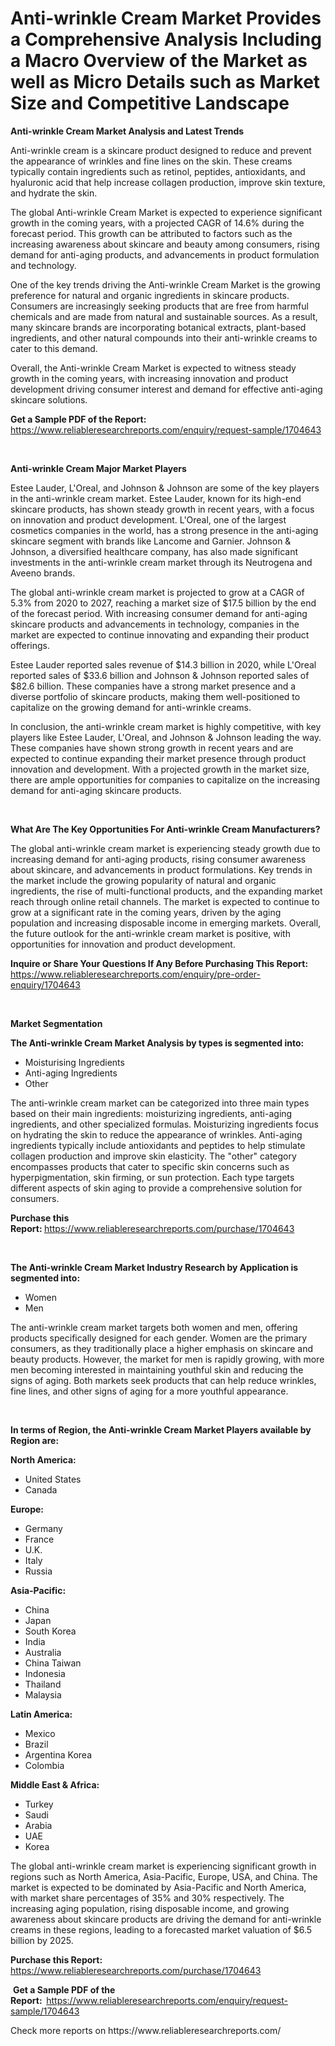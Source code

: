 <p><h1>Anti-wrinkle Cream Market Provides a Comprehensive Analysis Including a Macro Overview of the Market as well as Micro Details such as Market Size and Competitive Landscape</h1></p><p><strong>Anti-wrinkle Cream Market Analysis and Latest Trends</strong></p>
<p><p>Anti-wrinkle cream is a skincare product designed to reduce and prevent the appearance of wrinkles and fine lines on the skin. These creams typically contain ingredients such as retinol, peptides, antioxidants, and hyaluronic acid that help increase collagen production, improve skin texture, and hydrate the skin.</p><p>The global Anti-wrinkle Cream Market is expected to experience significant growth in the coming years, with a projected CAGR of 14.6% during the forecast period. This growth can be attributed to factors such as the increasing awareness about skincare and beauty among consumers, rising demand for anti-aging products, and advancements in product formulation and technology.</p><p>One of the key trends driving the Anti-wrinkle Cream Market is the growing preference for natural and organic ingredients in skincare products. Consumers are increasingly seeking products that are free from harmful chemicals and are made from natural and sustainable sources. As a result, many skincare brands are incorporating botanical extracts, plant-based ingredients, and other natural compounds into their anti-wrinkle creams to cater to this demand.</p><p>Overall, the Anti-wrinkle Cream Market is expected to witness steady growth in the coming years, with increasing innovation and product development driving consumer interest and demand for effective anti-aging skincare solutions.</p></p>
<p><strong>Get a Sample PDF of the Report:&nbsp;</strong> <a href="https://www.reliableresearchreports.com/enquiry/request-sample/1704643">https://www.reliableresearchreports.com/enquiry/request-sample/1704643</a></p>
<p>&nbsp;</p>
<p><strong>Anti-wrinkle Cream Major Market Players</strong></p>
<p><p>Estee Lauder, L'Oreal, and Johnson & Johnson are some of the key players in the anti-wrinkle cream market. Estee Lauder, known for its high-end skincare products, has shown steady growth in recent years, with a focus on innovation and product development. L'Oreal, one of the largest cosmetics companies in the world, has a strong presence in the anti-aging skincare segment with brands like Lancome and Garnier. Johnson & Johnson, a diversified healthcare company, has also made significant investments in the anti-wrinkle cream market through its Neutrogena and Aveeno brands.</p><p>The global anti-wrinkle cream market is projected to grow at a CAGR of 5.3% from 2020 to 2027, reaching a market size of $17.5 billion by the end of the forecast period. With increasing consumer demand for anti-aging skincare products and advancements in technology, companies in the market are expected to continue innovating and expanding their product offerings.</p><p>Estee Lauder reported sales revenue of $14.3 billion in 2020, while L'Oreal reported sales of $33.6 billion and Johnson & Johnson reported sales of $82.6 billion. These companies have a strong market presence and a diverse portfolio of skincare products, making them well-positioned to capitalize on the growing demand for anti-wrinkle creams.</p><p>In conclusion, the anti-wrinkle cream market is highly competitive, with key players like Estee Lauder, L'Oreal, and Johnson & Johnson leading the way. These companies have shown strong growth in recent years and are expected to continue expanding their market presence through product innovation and development. With a projected growth in the market size, there are ample opportunities for companies to capitalize on the increasing demand for anti-aging skincare products.</p></p>
<p>&nbsp;</p>
<p><strong>What Are The Key Opportunities For Anti-wrinkle Cream Manufacturers?</strong></p>
<p><p>The global anti-wrinkle cream market is experiencing steady growth due to increasing demand for anti-aging products, rising consumer awareness about skincare, and advancements in product formulations. Key trends in the market include the growing popularity of natural and organic ingredients, the rise of multi-functional products, and the expanding market reach through online retail channels. The market is expected to continue to grow at a significant rate in the coming years, driven by the aging population and increasing disposable income in emerging markets. Overall, the future outlook for the anti-wrinkle cream market is positive, with opportunities for innovation and product development.</p></p>
<p><strong>Inquire or Share Your Questions If Any Before Purchasing This Report:</strong> <a href="https://www.reliableresearchreports.com/enquiry/pre-order-enquiry/1704643">https://www.reliableresearchreports.com/enquiry/pre-order-enquiry/1704643</a></p>
<p>&nbsp;</p>
<p><strong>Market Segmentation</strong></p>
<p><strong>The Anti-wrinkle Cream Market Analysis by types is segmented into:</strong></p>
<p><ul><li>Moisturising Ingredients</li><li>Anti-aging Ingredients</li><li>Other</li></ul></p>
<p><p>The anti-wrinkle cream market can be categorized into three main types based on their main ingredients: moisturizing ingredients, anti-aging ingredients, and other specialized formulas. Moisturizing ingredients focus on hydrating the skin to reduce the appearance of wrinkles. Anti-aging ingredients typically include antioxidants and peptides to help stimulate collagen production and improve skin elasticity. The "other" category encompasses products that cater to specific skin concerns such as hyperpigmentation, skin firming, or sun protection. Each type targets different aspects of skin aging to provide a comprehensive solution for consumers.</p></p>
<p><strong>Purchase this Report:&nbsp;</strong><a href="https://www.reliableresearchreports.com/purchase/1704643">https://www.reliableresearchreports.com/purchase/1704643</a></p>
<p>&nbsp;</p>
<p><strong>The Anti-wrinkle Cream Market Industry Research by Application is segmented into:</strong></p>
<p><ul><li>Women</li><li>Men</li></ul></p>
<p><p>The anti-wrinkle cream market targets both women and men, offering products specifically designed for each gender. Women are the primary consumers, as they traditionally place a higher emphasis on skincare and beauty products. However, the market for men is rapidly growing, with more men becoming interested in maintaining youthful skin and reducing the signs of aging. Both markets seek products that can help reduce wrinkles, fine lines, and other signs of aging for a more youthful appearance.</p></p>
<p>&nbsp;</p>
<p><strong>In terms of Region, the Anti-wrinkle Cream Market Players available by Region are:</strong></p>
<p>
    <p> <strong> North America: </strong>
        <ul>
            <li>United States</li>
            <li>Canada</li>
        </ul>
        </p> 
    <p> <strong> Europe: </strong>
        <ul>
            <li>Germany</li>
            <li>France</li>
            <li>U.K.</li>
            <li>Italy</li>
            <li>Russia</li>
        </ul>
        </p> 
    <p> <strong> Asia-Pacific: </strong>
        <ul>
            <li>China</li>
            <li>Japan</li>
            <li>South Korea</li>
            <li>India</li>
            <li>Australia</li>
            <li>China Taiwan</li>
            <li>Indonesia</li>
            <li>Thailand</li>
            <li>Malaysia</li>
        </ul>
        </p> 
    <p> <strong> Latin America: </strong>
        <ul>
            <li>Mexico</li>
            <li>Brazil</li>
            <li>Argentina Korea</li>
            <li>Colombia</li>
        </ul>
        </p> 
    <p> <strong> Middle East & Africa: </strong>
        <ul>
            <li>Turkey</li>
            <li>Saudi</li>
            <li>Arabia</li>
            <li>UAE</li>
            <li>Korea</li>
        </ul>
    </p>
    </p>
<p><p>The global anti-wrinkle cream market is experiencing significant growth in regions such as North America, Asia-Pacific, Europe, USA, and China. The market is expected to be dominated by Asia-Pacific and North America, with market share percentages of 35% and 30% respectively. The increasing aging population, rising disposable income, and growing awareness about skincare products are driving the demand for anti-wrinkle creams in these regions, leading to a forecasted market valuation of $6.5 billion by 2025.</p></p>
<p><strong>Purchase this Report: </strong><a href="https://www.reliableresearchreports.com/purchase/1704643">https://www.reliableresearchreports.com/purchase/1704643</a></p>
<p>&nbsp;<strong>Get a Sample PDF of the Report:&nbsp;&nbsp;</strong><a href="https://www.reliableresearchreports.com/enquiry/request-sample/1704643">https://www.reliableresearchreports.com/enquiry/request-sample/1704643</a></p>
<p><strong></strong></p>
<p>Check more reports on https://www.reliableresearchreports.com/</p>